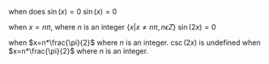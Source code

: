 

when does $\sin(x)=0$
$\sin(x)=0$

when $x=n\pi$, where $n$ is an integer
$\{x|x\neq n\pi,n \epsilon Z\}$
$\sin(2x)=0$

when $x=n*\frac{\pi}{2}$ where $n$ is an integer.
$\csc(2x)$ is undefined when $x=n*\frac{\pi}{2}$ where $n$ is an integer.
